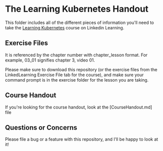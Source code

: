# The Learning Kubernetes Handout

This folder includes all of the different pieces of information you'll need to take the [Learning Kubernetes](https://www.linkedin.com/learning/learning-kubernetes/) course on Linkedin Learning. 

## Exercise Files
It is referenced by the chapter number with chapter_lesson format. For example, 03_01 signifies chapter 3, video 01.

Please make sure to download this repository (or the exercise files from the LinkedLearning Exercise File tab for the course), and make sure your command prompt is in the exercise folder for the lesson you are taking. 

## Course Handout
If you're looking for the course handout, look at the [CourseHandout.md] file

## Questions or Concerns
Please file a bug or a feature with this repository, and I'll be happy to look at it!
